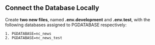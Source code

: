 ## Connect the Database Locally

Create **two new files**, named **.env.development** and **.env.test**, with the following databases assigned to PGDATABASE respectively:
```
1. PGDATABASE=nc_news
2. PGDATABASE=nc_news_test
```
